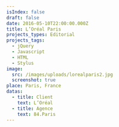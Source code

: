 ```yaml
---
isIndex: false
draft: false
date: 2016-05-10T22:00:00.000Z
title: L’Oréal Paris
projects_types: Editorial
projects_tags:
  - jQuery
  - Javascript
  - HTML
  - Stylus
image:
  src: /images/uploads/lorealparis2.jpg
  screenshot: true
place: Paris, France
datas:
  - title: Client
    text: L’Oréal
  - title: Agence
    text: 84.Paris
---
```


